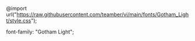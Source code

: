@import url("https://raw.githubusercontent.com/teamber/vi/main/fonts/Gotham_Light/style.css");

font-family: "Gotham Light";
